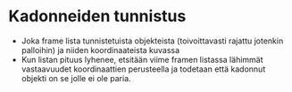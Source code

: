 # Kadonneiden tunnistus

* Joka frame lista tunnistetuista objekteista (toivoittavasti rajattu jotenkin palloihin) ja niiden koordinaateista kuvassa
* Kun listan pituus lyhenee, etsitään viime framen listassa lähimmät vastaavuudet koordinaattien perusteella ja todetaan että kadonnut objekti on se jolle ei ole paria.